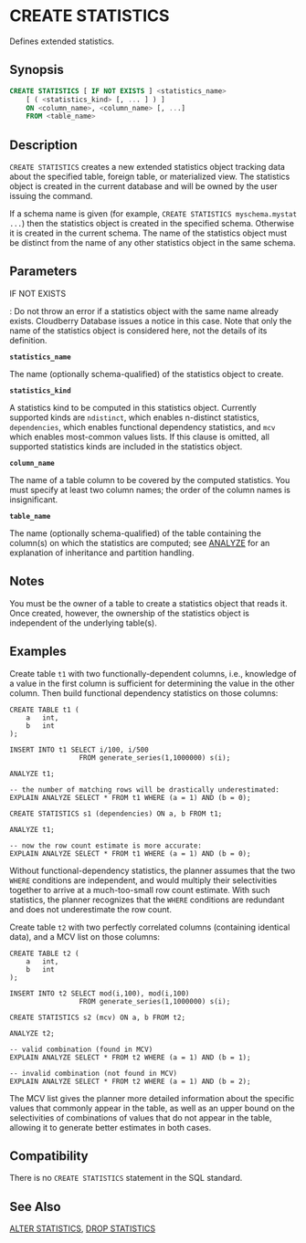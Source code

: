 # CREATE STATISTICS

Defines extended statistics.

## Synopsis

```sql
CREATE STATISTICS [ IF NOT EXISTS ] <statistics_name>
    [ ( <statistics_kind> [, ... ] ) ]
    ON <column_name>, <column_name> [, ...]
    FROM <table_name>
```

## Description

`CREATE STATISTICS` creates a new extended statistics object tracking data about the specified table, foreign table, or materialized view. The statistics object is created in the current database and will be owned by the user issuing the command.

If a schema name is given (for example, `CREATE STATISTICS myschema.mystat ...`) then the statistics object is created in the specified schema. Otherwise it is created in the current schema. The name of the statistics object must be distinct from the name of any other statistics object in the same schema.

## Parameters

IF NOT EXISTS

:   Do not throw an error if a statistics object with the same name already exists. Cloudberry Database issues a notice in this case. Note that only the name of the statistics object is considered here, not the details of its definition.

**`statistics_name`**

The name (optionally schema-qualified) of the statistics object to create.

**`statistics_kind`**

A statistics kind to be computed in this statistics object. Currently supported kinds are `ndistinct`, which enables n-distinct statistics, `dependencies`, which enables functional dependency statistics, and `mcv` which enables most-common values lists. If this clause is omitted, all supported statistics kinds are included in the statistics object.

**`column_name`**

The name of a table column to be covered by the computed statistics. You must specify at least two column names; the order of the column names is insignificant.

**`table_name`**

The name (optionally schema-qualified) of the table containing the column(s) on which the statistics are computed; see [ANALYZE](/docs/sql-statements/sql-stmt-analyze.md) for an explanation of inheritance and partition handling.

## Notes

You must be the owner of a table to create a statistics object that reads it. Once created, however, the ownership of the statistics object is independent of the underlying table(s).

## Examples

Create table `t1` with two functionally-dependent columns, i.e., knowledge of a value in the first column is sufficient for determining the value in the other column. Then build functional dependency statistics on those columns:

```
CREATE TABLE t1 (
    a   int,
    b   int
);

INSERT INTO t1 SELECT i/100, i/500
                 FROM generate_series(1,1000000) s(i);

ANALYZE t1;

-- the number of matching rows will be drastically underestimated:
EXPLAIN ANALYZE SELECT * FROM t1 WHERE (a = 1) AND (b = 0);

CREATE STATISTICS s1 (dependencies) ON a, b FROM t1;

ANALYZE t1;

-- now the row count estimate is more accurate:
EXPLAIN ANALYZE SELECT * FROM t1 WHERE (a = 1) AND (b = 0);
```

Without functional-dependency statistics, the planner assumes that the two `WHERE` conditions are independent, and would multiply their selectivities together to arrive at a much-too-small row count estimate. With such statistics, the planner recognizes that the `WHERE` conditions are redundant and does not underestimate the row count.

Create table `t2` with two perfectly correlated columns (containing identical data), and a MCV list on those columns:

```
CREATE TABLE t2 (
    a   int,
    b   int
);

INSERT INTO t2 SELECT mod(i,100), mod(i,100)
                 FROM generate_series(1,1000000) s(i);

CREATE STATISTICS s2 (mcv) ON a, b FROM t2;

ANALYZE t2;

-- valid combination (found in MCV)
EXPLAIN ANALYZE SELECT * FROM t2 WHERE (a = 1) AND (b = 1);

-- invalid combination (not found in MCV)
EXPLAIN ANALYZE SELECT * FROM t2 WHERE (a = 1) AND (b = 2);
```

The MCV list gives the planner more detailed information about the specific values that commonly appear in the table, as well as an upper bound on the selectivities of combinations of values that do not appear in the table, allowing it to generate better estimates in both cases.

## Compatibility

There is no `CREATE STATISTICS` statement in the SQL standard.

## See Also

[ALTER STATISTICS](/docs/sql-statements/sql-stmt-alter-statistics.md), [DROP STATISTICS](/docs/sql-statements/sql-stmt-drop-statistics.md)




